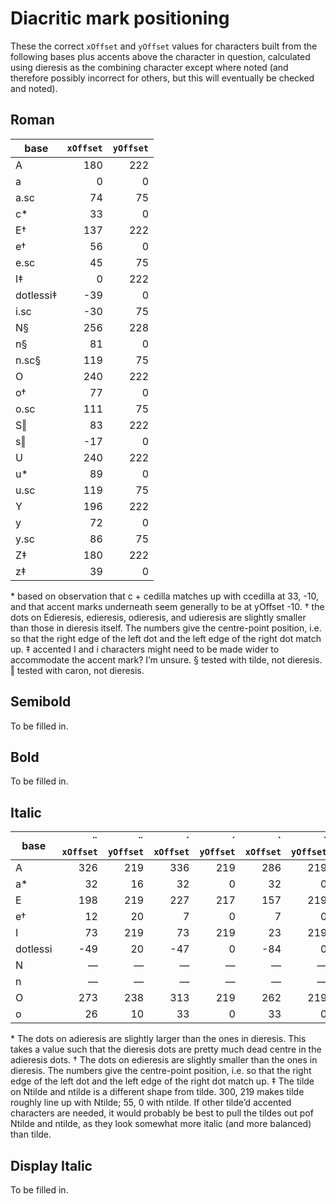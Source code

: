 # Diacritic mark positioning

These the correct `xOffset` and `yOffset` values for characters built from the following bases plus accents above the character in question, calculated using dieresis as the combining character except where noted (and therefore possibly incorrect for others, but this will eventually be checked and noted).

## Roman

| base | `xOffset` | `yOffset` |
| -- | --:| --:|
| A | 180 | 222 |
| a | 0 | 0 |
| a.sc | 74 | 75 |
| c* | 33 | 0 |
| E† | 137 | 222 |
| e† | 56 | 0 |
| e.sc | 45 | 75 |
| I‡ | 0 | 222 |
| dotlessi‡ | -39 | 0 |
| i.sc | -30 | 75 |
| N§ | 256 | 228 |
| n§ | 81 | 0 |
| n.sc§ | 119 | 75 |
| O | 240 | 222 |
| o† | 77 | 0 |
| o.sc | 111 | 75 |
| S‖ | 83 | 222 |
| s‖ | -17 | 0 |
| U | 240 | 222 |
| u* | 89 | 0 |
| u.sc | 119 | 75 |
| Y | 196 | 222 |
| y | 72 | 0 |
| y.sc | 86 | 75 |
| Z‡ | 180 | 222 |
| z‡ | 39 | 0 |

\* based on observation that c + cedilla matches up with ccedilla at 33, -10, and that accent marks underneath seem generally to be at yOffset -10.
† the dots on Edieresis, edieresis, odieresis, and udieresis are slightly smaller than those in dieresis itself. The numbers give the centre-point position, i.e. so that the right edge of the left dot and the left edge of the right dot match up.
‡ accented I and i characters might need to be made wider to accommodate the accent mark? I’m unsure.
§ tested with tilde, not dieresis.
‖ tested with caron, not dieresis.

## Semibold

To be filled in.

## Bold

To be filled in.

## Italic

| base | ¨ `xOffset` | ¨ `yOffset` | ´ `xOffset` | ´ `yOffset` | \` `xOffset` | \` `yOffset` | Other |
| -- | --:| --:| --:| --:| --:| --:| -- |
| A | 326 | 219 | 336 | 219 | 286 | 219 | | |
| a* | 32 | 16 | 32 | 0 | 32 | 0 | | |
| E | 198 | 219 | 227 | 217 | 157 | 219 | | |
| e† | 12 | 20 | 7 | 0 | 7 | 0 | | |
| I | 73 | 219 | 73 | 219 | 23 | 219 | | |
| dotlessi | -49 | 20 | -47 | 0 | -84 | 0 | | |
| N | — | — | — | — | — | — | See ‡ | See ‡ |
| n | — | — | — | — | — | — | See ‡ | See ‡ |
| O | 273 | 238 | 313 | 219 | 262 | 219 | | |
| o | 26 | 10 | 33 | 0 | 33 | 0 | | |

<!-- | S | @@ | @@ | -->
<!-- | s | @@ | @@ | -->
<!-- | U | @@ | @@ | -->
<!-- | u | @@ | @@ | -->
<!-- | Y | @@ | @@ | -->
<!-- | y | @@ | @@ | -->
<!-- | Z | @@ | @@ | -->
<!-- | z | @@ | @@ | -->

\* The dots on adieresis are slightly larger than the ones in dieresis. This takes a value such that the dieresis dots are pretty much dead centre in the adieresis dots.
† The dots on edieresis are slightly smaller than the ones in dieresis. The numbers give the centre-point position, i.e. so that the right edge of the left dot and the left edge of the right dot match up.
‡ The tilde on Ntilde and ntilde is a different shape from tilde. 300, 219 makes tilde roughly line up with Ntilde; 55, 0 with ntilde. If other tilde’d accented characters are needed, it would probably be best to pull the tildes out pof Ntilde and ntilde, as they look somewhat more italic (and more balanced) than tilde.

## Display Italic

To be filled in.
